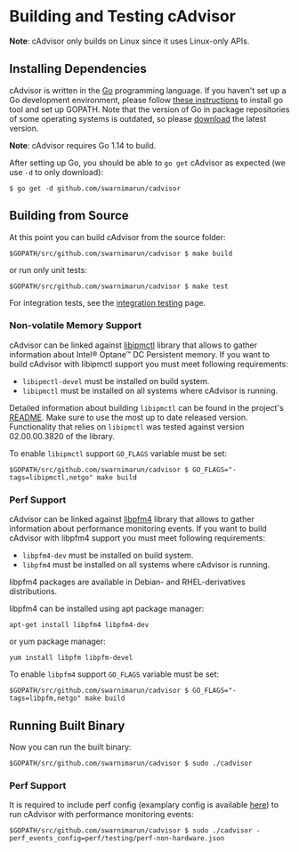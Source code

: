 # Building and Testing cAdvisor

**Note**: cAdvisor only builds on Linux since it uses Linux-only APIs.

## Installing Dependencies

cAdvisor is written in the [Go](http://golang.org) programming language. If you haven't set up a Go development environment, please follow [these instructions](http://golang.org/doc/code.html) to install go tool and set up GOPATH. Note that the version of Go in package repositories of some operating systems is outdated, so please [download](https://golang.org/dl/) the latest version.

**Note**: cAdvisor requires Go 1.14 to build.

After setting up Go, you should be able to `go get` cAdvisor as expected (we use `-d` to only download):

```
$ go get -d github.com/swarnimarun/cadvisor
```

## Building from Source

At this point you can build cAdvisor from the source folder:

```
$GOPATH/src/github.com/swarnimarun/cadvisor $ make build
```

or run only unit tests:

```
$GOPATH/src/github.com/swarnimarun/cadvisor $ make test
```

For integration tests, see the [integration testing](integration_testing.md) page.

### Non-volatile Memory Support

cAdvisor can be linked against [libipmctl](https://github.com/intel/ipmctl) library that allows to gather information about Intel® Optane™ DC Persistent memory. If you want to build cAdvisor with libipmctl support you must meet following requirements:
* `libipmctl-devel` must be installed on build system.
* `libipmctl` must be installed on all systems where cAdvisor is running.

Detailed information about building `libipmctl` can be found in the project's [README](https://github.com/intel/ipmctl#build). Make sure to use the most up to date released version. Functionality that relies on `libipmctl` was tested against version 02.00.00.3820 of the library.

To enable `libipmctl` support `GO_FLAGS` variable must be set:

```
$GOPATH/src/github.com/swarnimarun/cadvisor $ GO_FLAGS="-tags=libipmctl,netgo" make build
```

### Perf Support

cAdvisor can be linked against [libpfm4](http://perfmon2.sourceforge.net/) library that allows to gather information about performance monitoring events.
If you want to build cAdvisor with libpfm4 support you must meet following requirements:
* `libpfm4-dev` must be installed on build system.
* `libpfm4` must be installed on all systems where cAdvisor is running.

libpfm4 packages are available in Debian- and RHEL-derivatives distributions.

libpfm4 can be installed using apt package manager:
```
apt-get install libpfm4 libpfm4-dev
```
or yum package manager:
```
yum install libpfm libpfm-devel
```

To enable `libpfm4` support `GO_FLAGS` variable must be set:

```
$GOPATH/src/github.com/swarnimarun/cadvisor $ GO_FLAGS="-tags=libpfm,netgo" make build
```

## Running Built Binary

Now you can run the built binary:

```
$GOPATH/src/github.com/swarnimarun/cadvisor $ sudo ./cadvisor
```

### Perf Support

It is required to include perf config (examplary config is available [here](../../perf/testing/perf-non-hardware.json)) to run cAdvisor with performance monitoring events:
```
$GOPATH/src/github.com/swarnimarun/cadvisor $ sudo ./cadvisor -perf_events_config=perf/testing/perf-non-hardware.json

```

